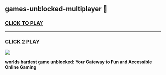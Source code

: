 
## games-unblocked-multiplayer 👋
<h3>
<a href="https://premium.freeplayer.one?title=games-unblocked-multiplayer&ref=14F">CLICK TO PLAY</a></h3>
<hr>

<h3>
<a href="https://premium.freeplayer.one?title=games-unblocked-multiplayer&ref=14F">CLICK 2 PLAY</a>
  
</h3>

<a href="https://premium.freeplayer.one?title=games-unblocked-multiplayer&ref=12F/"><img src="https://clearcache.store/games.png"></a>


**worlds hardest game unblocked: Your Gateway to Fun and Accessible Online Gaming**

